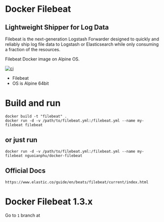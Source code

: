 # Docker Filebeat

## Lightweight Shipper for Log Data

Filebeat is the next-generation Logstash Forwarder designed to quickly and reliably ship log file data to Logstash or Elasticsearch while only consuming a fraction of the resources. 

Filebeat Docker image on Alpine OS.

[![ci](https://github.com/nguoianphu/docker-filebeat/actions/workflows/docker-image.yml/badge.svg)](https://github.com/nguoianphu/docker-filebeat/actions/workflows/docker-image.yml)

- Filebeat
- OS is Alpine 64bit

# Build and run
    
    docker build -t "filebeat" .
    docker run -d -v /path/to/filebeat.yml:/filebeat.yml --name my-filebeat filebeat
    
## or just run
    
    docker run -d -v /path/to/filebeat.yml:/filebeat.yml --name my-filebeat nguoianphu/docker-filebeat

## Official Docs
    https://www.elastic.co/guide/en/beats/filebeat/current/index.html
    
    
# Docker Filebeat 1.3.x

Go to ```1``` branch at 
